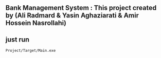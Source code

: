 ## Bank Management System : This project created by (Ali Radmard & Yasin Aghaziarati & Amir Hossein Nasrollahi)

## just run 

```terminal
Project/Target/Main.exe
```